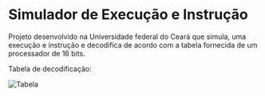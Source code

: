 # Simulador de Execução e Instrução
Projeto desenvolvido na Universidade federal do Ceará que simula, uma execução e instrução e decodifica de acordo com a tabela fornecida de um processador de 16 bits.

Tabela de decodificação:

![Tabela](https://i.imgur.com/kn3eUiX.png)
